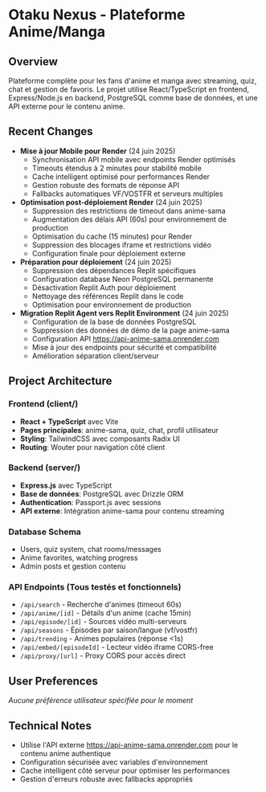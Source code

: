 # Otaku Nexus - Plateforme Anime/Manga

## Overview
Plateforme complète pour les fans d'anime et manga avec streaming, quiz, chat et gestion de favoris. Le projet utilise React/TypeScript en frontend, Express/Node.js en backend, PostgreSQL comme base de données, et une API externe pour le contenu anime.

## Recent Changes
- **Mise à jour Mobile pour Render** (24 juin 2025)
  - Synchronisation API mobile avec endpoints Render optimisés
  - Timeouts étendus à 2 minutes pour stabilité mobile
  - Cache intelligent optimisé pour performances Render
  - Gestion robuste des formats de réponse API
  - Fallbacks automatiques VF/VOSTFR et serveurs multiples
- **Optimisation post-déploiement Render** (24 juin 2025)
  - Suppression des restrictions de timeout dans anime-sama
  - Augmentation des délais API (60s) pour environnement de production
  - Optimisation du cache (15 minutes) pour Render
  - Suppression des blocages iframe et restrictions vidéo
  - Configuration finale pour déploiement externe
- **Préparation pour déploiement** (24 juin 2025)
  - Suppression des dépendances Replit spécifiques
  - Configuration database Neon PostgreSQL permanente
  - Désactivation Replit Auth pour déploiement
  - Nettoyage des références Replit dans le code
  - Optimisation pour environnement de production
- **Migration Replit Agent vers Replit Environment** (24 juin 2025)
  - Configuration de la base de données PostgreSQL
  - Suppression des données de démo de la page anime-sama
  - Configuration API https://api-anime-sama.onrender.com
  - Mise à jour des endpoints pour sécurité et compatibilité
  - Amélioration séparation client/serveur

## Project Architecture

### Frontend (client/)
- **React + TypeScript** avec Vite
- **Pages principales**: anime-sama, quiz, chat, profil utilisateur
- **Styling**: TailwindCSS avec composants Radix UI
- **Routing**: Wouter pour navigation côté client

### Backend (server/)
- **Express.js** avec TypeScript
- **Base de données**: PostgreSQL avec Drizzle ORM
- **Authentication**: Passport.js avec sessions
- **API externe**: Intégration anime-sama pour contenu streaming

### Database Schema
- Users, quiz system, chat rooms/messages
- Anime favorites, watching progress
- Admin posts et gestion contenu

### API Endpoints (Tous testés et fonctionnels)
- `/api/search` - Recherche d'animes (timeout 60s)
- `/api/anime/[id]` - Détails d'un anime (cache 15min)
- `/api/episode/[id]` - Sources vidéo multi-serveurs
- `/api/seasons` - Épisodes par saison/langue (vf/vostfr)
- `/api/trending` - Animes populaires (réponse <1s)
- `/api/embed/[episodeId]` - Lecteur vidéo iframe CORS-free
- `/api/proxy/[url]` - Proxy CORS pour accès direct

## User Preferences
*Aucune préférence utilisateur spécifiée pour le moment*

## Technical Notes
- Utilise l'API externe https://api-anime-sama.onrender.com pour le contenu anime authentique
- Configuration sécurisée avec variables d'environnement
- Cache intelligent côté serveur pour optimiser les performances
- Gestion d'erreurs robuste avec fallbacks appropriés